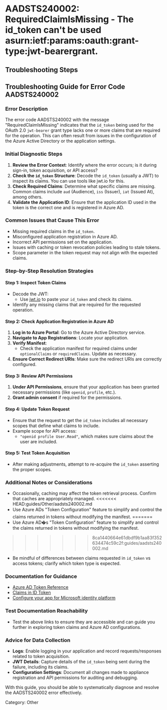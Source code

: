 # AADSTS240002: RequiredClaimIsMissing - The id_token can't be used asurn:ietf:params:oauth:grant-type:jwt-bearergrant.


## Troubleshooting Steps
## Troubleshooting Guide for Error Code AADSTS240002

### Error Description
The error code AADSTS240002 with the message "RequiredClaimIsMissing" indicates that the `id_token` being used for the OAuth 2.0 `jwt-bearer` grant type lacks one or more claims that are required for the operation. This can often result from issues in the configuration of the Azure Active Directory or the application settings.

### Initial Diagnostic Steps
1. **Review the Error Context**: Identify where the error occurs; is it during sign-in, token acquisition, or API access?
2. **Check the `id_token` Structure**: Decode the `id_token` (usually a JWT) to inspect its claims. You can use tools like jwt.io for this.
3. **Check Required Claims**: Determine what specific claims are missing. Common claims include `aud` (Audience), `iss` (Issuer), `iat` (Issued At), among others.
4. **Validate the Application ID**: Ensure that the application ID used in the token is the correct one and is registered in Azure AD.

### Common Issues that Cause This Error
- Missing required claims in the `id_token`.
- Misconfigured application registration in Azure AD.
- Incorrect API permissions set on the application.
- Issues with caching or token revocation policies leading to stale tokens.
- Scope parameter in the token request may not align with the expected claims.

### Step-by-Step Resolution Strategies

#### Step 1: Inspect Token Claims
- Decode the JWT:
   - Use [jwt.io](https://jwt.io/) to paste your `id_token` and check its claims.
- Identify any missing claims that are required for the requested operation.

#### Step 2: Check Application Registration in Azure AD
1. **Log in to Azure Portal**: Go to the Azure Active Directory service.
2. **Navigate to App Registrations**: Locate your application.
3. **Verify Manifest**: 
   - Check the application manifest for required claims under `optionalClaims` or `requiredClaims`. Update as necessary.
4. **Ensure Correct Redirect URIs**: Make sure the redirect URIs are correctly configured.

#### Step 3: Review API Permissions
1. **Under API Permissions**, ensure that your application has been granted necessary permissions (like `openid`, `profile`, etc.).
2. **Grant admin consent** if required for the permissions.

#### Step 4: Update Token Request
- Ensure that the request to get the `id_token` includes all necessary scopes that define what claims to include.
- Example scope for API access: 
  - `"openid profile User.Read"`, which makes sure claims about the user are included.

#### Step 5: Test Token Acquisition
- After making adjustments, attempt to re-acquire the `id_token` asserting the proper scopes.

### Additional Notes or Considerations
- Occasionally, caching may affect the token retrieval process. Confirm that caches are appropriately managed.
<<<<<<< HEAD:guides/Other/aadsts240002.md
- Use Azure ADs "Token Configuration" feature to simplify and control the claims returned in tokens without modifying the manifest.
=======
- Use Azure AD�s "Token Configuration" feature to simplify and control the claims returned in tokens without modifying the manifest.
>>>>>>> 8ca1440664e61dbdf9b1aa83f352634474c59c2f:guides/aadsts240002.md
- Be mindful of differences between claims requested in `id_token` vs access tokens; clarify which token type is expected.

### Documentation for Guidance
- [Azure AD Token Reference](https://docs.microsoft.com/en-us/azure/active-directory/develop/v2-id-and-access-tokens)
- [Claims in ID Token](https://docs.microsoft.com/en-us/azure/active-directory/develop/id-tokens)
- [Configure your app for Microsoft identity platform](https://docs.microsoft.com/en-us/azure/active-directory/develop/quickstart-v2-nodejs-webapi)

### Test Documentation Reachability
- Test the above links to ensure they are accessible and can guide you further in exploring token claims and Azure AD configurations.

### Advice for Data Collection
- **Logs**: Enable logging in your application and record requests/responses related to token acquisition.
- **JWT Details**: Capture details of the `id_token` being sent during the failure, including its claims.
- **Configuration Settings**: Document all changes made to appliance registration and API permissions for auditing and debugging.

With this guide, you should be able to systematically diagnose and resolve the AADSTS240002 error effectively.

Category: Other